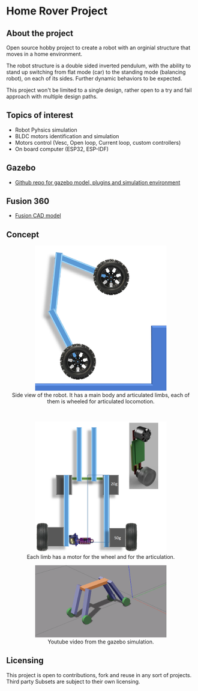 # Home Rover Project
## About the project
Open source hobby project to create a robot with an orginial structure that moves in a home environment.

The robot structure is a double sided inverted pendulum, with the ability to stand up switching from flat mode (car) to the standing mode (balancing robot), on each of its sides. Further dynamic behaviors to be expected.

This project won't be limited to a single design, rather open to a try and fail approach with multiple design paths.

## Topics of interest
* Robot Pyhsics simulation
* BLDC motors identification and simulation
* Motors control (Vesc, Open loop, Current loop, custom controllers)
* On board computer (ESP32, ESP-IDF)
## Gazebo
* [Github repo for gazebo model, plugins and simulation environment](https://github.com/Roblibs/gzrover)

## Fusion 360
* [Fusion CAD model](http://a360.co/2x9UzpX)

## Concept
<p align="center">
  <img src="doc/side view.png" width="350" title="rover robot concept side view" alt="rover robot concept side view">
  <br>Side view of the robot. It has a main body and articulated limbs, each of them is wheeled for articulated locomotion.
</p>

<br>

<p align="center">
  <img src="doc/limb concept.png" width="350" title="limb concept" alt="limb concept">
  <br>Each limb has a motor for the wheel and for the articulation.
</p>

<p align="center">
  <img src="doc/gazebo sim stand.png" ref="https://www.youtube.com/watch?v=AlXYAZM_Tuc&feature=youtu.be" target="_blank" width="350" title="gazebo sim stand" alt="gazebo sim stand">
  <br>Youtube video from the gazebo simulation.
</p>

## Licensing
This project is open to contributions, fork and reuse in any sort of projects. Third party Subsets are subject to their own licensing.
